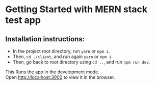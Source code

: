# Getting Started with MERN stack test app

## Installation instructions:
- In the project root directory, run `yarn` or `npm i`.
- Then, `cd ./client`, and run again `yarn` or `npm i`.
- Then, go back to root directory using `cd ..`, and run `npm run dev`.

This Runs the app in the development mode.\
Open [http://localhost:3000](http://localhost:3000) to view it in the browser.
